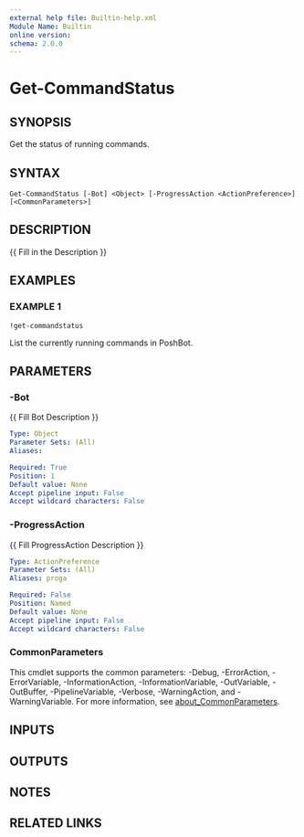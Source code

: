 ```yaml
---
external help file: Builtin-help.xml
Module Name: Builtin
online version:
schema: 2.0.0
---
```


# Get-CommandStatus

## SYNOPSIS
Get the status of running commands.

## SYNTAX

```
Get-CommandStatus [-Bot] <Object> [-ProgressAction <ActionPreference>] [<CommonParameters>]
```

## DESCRIPTION
{{ Fill in the Description }}

## EXAMPLES

### EXAMPLE 1
```
!get-commandstatus
```

List the currently running commands in PoshBot.

## PARAMETERS

### -Bot
{{ Fill Bot Description }}

```yaml
Type: Object
Parameter Sets: (All)
Aliases:

Required: True
Position: 1
Default value: None
Accept pipeline input: False
Accept wildcard characters: False
```

### -ProgressAction
{{ Fill ProgressAction Description }}

```yaml
Type: ActionPreference
Parameter Sets: (All)
Aliases: proga

Required: False
Position: Named
Default value: None
Accept pipeline input: False
Accept wildcard characters: False
```

### CommonParameters
This cmdlet supports the common parameters: -Debug, -ErrorAction, -ErrorVariable, -InformationAction, -InformationVariable, -OutVariable, -OutBuffer, -PipelineVariable, -Verbose, -WarningAction, and -WarningVariable. For more information, see [about_CommonParameters](http://go.microsoft.com/fwlink/?LinkID=113216).

## INPUTS

## OUTPUTS

## NOTES

## RELATED LINKS
